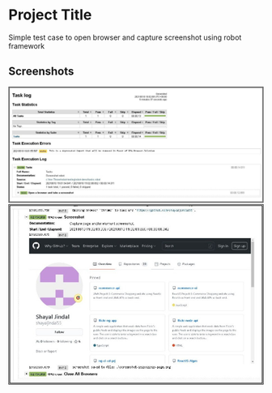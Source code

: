 # Project Title

Simple test case to open browser and capture screenshot using robot framework


## Screenshots

![App Screenshot](images/report.jpg)
![App Screenshot](images/report-with-screenshot.jpg)

  